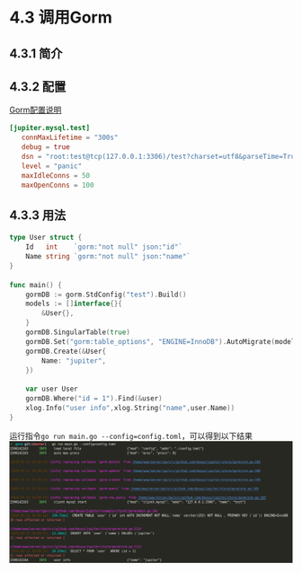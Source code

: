 # 4.3 调用Gorm

## 4.3.1 简介

## 4.3.2 配置

[Gorm配置说明](http://jupiter.douyu.com/jupiter/6.7clientgorm.html)

```toml
[jupiter.mysql.test]
   connMaxLifetime = "300s"
   debug = true
   dsn = "root:test@tcp(127.0.0.1:3306)/test?charset=utf8&parseTime=True&loc=Local&readTimeout=1s&timeout=1s&writeTimeout=3s"
   level = "panic"
   maxIdleConns = 50
   maxOpenConns = 100
```

## 4.3.3 用法

```go
type User struct {
	Id   int    `gorm:"not null" json:"id"`
	Name string `gorm:"not null" json:"name"`
}

func main() {
	gormDB := gorm.StdConfig("test").Build()
	models := []interface{}{
		&User{},
	}
	gormDB.SingularTable(true)
	gormDB.Set("gorm:table_options", "ENGINE=InnoDB").AutoMigrate(models...)
	gormDB.Create(&User{
		Name: "jupiter",
	})

	var user User
	gormDB.Where("id = 1").Find(&user)
	xlog.Info("user info",xlog.String("name",user.Name))
}
```

运行指令`go run main.go --config=config.toml`，可以得到以下结果
![image](../static/jupiter/client-gorm.png)
